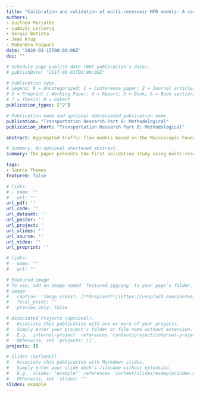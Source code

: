 ```yaml
---
title: "Calibration and validation of multi-reservoir MFD models: A case study in Lyon"
authors: 
- Guilhem Mariotte
- Ludovic Leclercq
- Sergio Batista
- Jean Krug
- Mahendra Paipuri
date: "2020-03-15T00:00:00Z"
doi: ""

# Schedule page publish date (NOT publication's date).
# publishDate: "2017-01-01T00:00:00Z"

# Publication type.
# Legend: 0 = Uncategorized; 1 = Conference paper; 2 = Journal article;
# 3 = Preprint / Working Paper; 4 = Report; 5 = Book; 6 = Book section;
# 7 = Thesis; 8 = Patent
publication_types: ["2"]

# Publication name and optional abbreviated publication name.
publication: "Transportation Research Part B: Methodological"
publication_short: "Transportation Research Part B: Methodological"

abstract: Aggregated traffic flow models based on the Macroscopic Fundamental Diagram (MFD), also known as multireservoir or multi-region MFD models, have been developed for more than a decade for various applications. While being very appealing for simulating traffic dynamics at a city level, the outputs of these models were rarely confronted with real data measurements. Thus, this paper focuses on calibration and validation of an MFD simulation for a city partitioned into multiple reservoirs. The traffic predictions from the MFD simulation (total accumulation and mean speed) are compared with real data from loop and probe sensors. The questions addressed in this study include the city partitioning, the MFD and average trip length estimation, and the path flow distribution among reservoirs. This study is carried on the network of Lyon, France, composed by around 27,000 links that extend over an urban area of 80 km$^2$. Two different clustering cases are defined and compared, with respectively 5 and 10 reservoirs. Our results notably show that the proper estimation of three elements is critical for accurate traffic state prediction$:$ (i) the total “active” network length of each reservoir, (ii) the regional trip lengths in the reservoirs, and (iii) the path flow distribution at the regional network level. While the network equilibrium found in the 5-reservoir clustering can be roughly approximated with Wardrop’s principle, the 10-reservoir case is more complex and requires to design ad-hoc optimization process to derive regional path flow distributions that fit the data. The global equilibrium found in this latter case turns out to be hardly predictable with any traffic equilibrium principle. 

# Summary. An optional shortened abstract.
summary: The paper presents the first validation study using multi-reservoir MFD based simulation on a real network using real OD data.

tags:
- Source Themes
featured: false

# links:
# - name: ""
#   url: ""
url_pdf: ''
url_code: ''
url_dataset: ''
url_poster: ''
url_project: ''
url_slides: ''
url_source: ''
url_video: ''
url_preprint: ''

# links:
# - name: ""
#   url: ""

# Featured image
# To use, add an image named `featured.jpg/png` to your page's folder. 
# image:
#   caption: 'Image credit: [**Unsplash**](https://unsplash.com/photos/jdD8gXaTZsc)'
#   focal_point: ""
#   preview_only: false

# Associated Projects (optional).
#   Associate this publication with one or more of your projects.
#   Simply enter your project's folder or file name without extension.
#   E.g. `internal-project` references `content/project/internal-project/index.md`.
#   Otherwise, set `projects: []`.
projects: []

# Slides (optional).
#   Associate this publication with Markdown slides.
#   Simply enter your slide deck's filename without extension.
#   E.g. `slides: "example"` references `content/slides/example/index.md`.
#   Otherwise, set `slides: ""`.
slides: example
---
```

